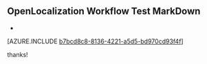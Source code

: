 ## OpenLocalization Workflow Test MarkDown
* 

[AZURE.INCLUDE [b7bcd8c8-8136-4221-a5d5-bd970cd93f4f](calleeMd1.md)]

 
thanks!